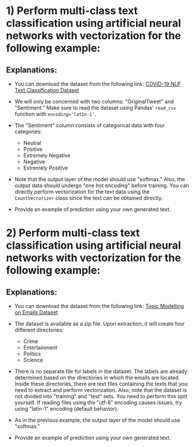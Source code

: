 # 1) Perform multi-class text classification using artificial neural networks with vectorization for the following example:

## Explanations:

- You can download the dataset from the following link: [COVID-19 NLP Text Classification Dataset](https://www.kaggle.com/datasets/datatattle/covid-19-nlp-text-classification)

- We will only be concerned with two columns: "OriginalTweet" and "Sentiment." Make sure to read the dataset using Pandas' `read_csv` function with `encoding='latin-1'`.

- The "Sentiment" column consists of categorical data with four categories:
    - Neutral
    - Positive
    - Extremely Negative
    - Negative
    - Extremely Positive

- Note that the output layer of the model should use "softmax." Also, the output data should undergo "one hot encoding" before training. You can directly perform vectorization for the text data using the `CountVectorizer` class since the text can be obtained directly.

- Provide an example of prediction using your own generated text.

# 2) Perform multi-class text classification using artificial neural networks with vectorization for the following example:

## Explanations:

- You can download the dataset from the following link: [Topic Modelling on Emails Dataset](https://www.kaggle.com/datasets/dipankarsrirag/topic-modelling-on-emails)

- The dataset is available as a zip file. Upon extraction, it will create four different directories:
    - Crime
    - Entertainment
    - Politics
    - Science

- There is no separate file for labels in the dataset. The labels are already determined based on the directories in which the emails are located. Inside these directories, there are text files containing the texts that you need to extract and perform vectorization. Also, note that the dataset is not divided into "training" and "test" sets. You need to perform this split yourself. If reading files using the "utf-8" encoding causes issues, try using "latin-1" encoding (default behavior).

- As in the previous example, the output layer of the model should use "softmax."

- Provide an example of prediction using your own generated text.
